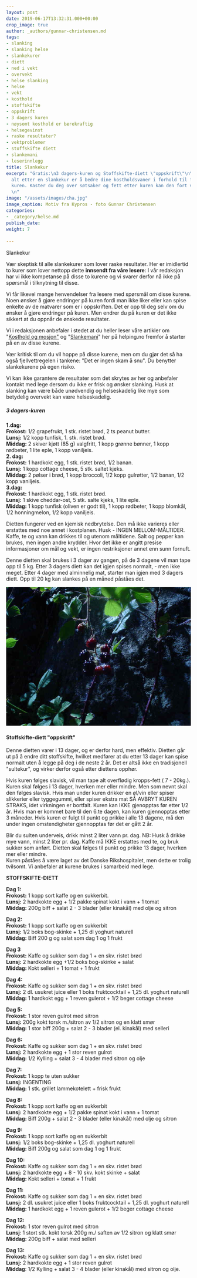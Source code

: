 ```yaml
---
layout: post
date: 2019-06-17T13:32:31.000+00:00
crop_image: true
author: _authors/gunnar-christensen.md
tags:
- slanking
- slanking helse
- slankekurer
- diett
- ned i vekt
- overvekt
- helse slanking
- helse
- vekt
- kosthold
- stoffskifte
- oppskrift
- 3 dagers kuren
- nøysomt kosthold er bærekraftig
- helsegevinst
- raske resultater?
- vektproblemer
- stoffskifte diett
- slankemani
- leserinnlegg
title: Slankekur
excerpt: "Gratis:\n3 dagers-kuren og Stoffskifte-diett \"oppskrift\"\n\nViktigst av
  alt etter en slankekur er å bedre dine kostholdsvaner i forhold til før du startet
  kuren. Kaster du deg over søtsaker og fett etter kuren kan den fort være forgjeves.
  \n"
image: "/assets/images/cha.jpg"
image_caption: Motiv fra Kypros - foto Gunnar Christensen
categories:
- _category/helse.md
publish_date: 
weight: 7

---
```

Slankekur

Vær skeptisk til alle slankekurer som lover raske resultater. Her er imidlertid to kurer som lover nettopp dette **innsendt fra våre lesere**: I vår redaksjon har vi ikke kompetanse på disse to kurene og vi svarer derfor nå ikke på spørsmål i tilknytning til disse.

Vi får likevel mange henvendelser fra lesere med spørsmål om disse kurene. Noen ønsker å gjøre endringer på kuren fordi man ikke liker eller kan spise enkelte av de matvarer som er i oppskriften. Det er opp til deg selv om du ønsker å gjøre endringer på kuren. Men endrer du på kuren er det ikke sikkert at du oppnår de ønskede resultater.

Vi i redaksjonen anbefaler i stedet at du heller leser våre artikler om "[Kosthold og mosjon"](https://helping.no/den-beste-slankekuren-bedre-kosthold-og-mosjon "https://helping.no/den-beste-slankekuren-bedre-kosthold-og-mosjon") og "[Slankemani](https://helping.no/hvordan-du-skal-komme-deg-ut-av-en-slik-mani-slanking-og-slankemani "https://helping.no/hvordan-du-skal-komme-deg-ut-av-en-slik-mani-slanking-og-slankemani")" her på helping.no fremfor å starter på en av disse kurene.

Vær kritisk til om du vil hoppe på disse kurene, men om du gjør det så ha også fjellvettregelen i tankene: "Det er ingen skam å snu". Du benytter slankekurene på egen risiko.

Vi kan ikke garantere de resultater som det skrytes av her og anbefaler kontakt med lege dersom du ikke er frisk og ønsker slanking. Husk at slanking kan være både unødvendig og helseskadelig like mye som betydelig overvekt kan være helseskadelig.

##### 3 dagers-kuren

**1.dag:**  
**Frokost:** 1/2 grapefrukt, 1 stk. ristet brød, 2 ts peanut butter.  
**Lunsj:** 1/2 kopp tunfisk, 1. stk. ristet brød.  
**Middag:** 2 skiver kjøtt (85 g) valgfritt, 1 kopp grønne bønner, 1 kopp rødbeter, 1 lite eple, 1 kopp vaniljeis.  
**2. dag:**  
**Frokost:** 1 hardkokt egg, 1 stk. ristet brød, 1/2 banan.  
**Lunsj:** 1 kopp cottage cheese, 5 stk. saltet kjeks.  
**Middag:** 2 pølser i brød, 1 kopp broccoli, 1/2 kopp gulrøtter, 1/2 banan, 1/2 kopp vaniljeis.  
**3.dag:**  
**Frokost:** 1 hardkokt egg, 1 stk. ristet brød.  
**Lunsj:** 1 skive cheddar-ost, 5 stk. salte kjeks, 1 lite eple.  
**Middag:** 1 kopp tunfisk (oliven er godt til), 1 kopp rødbeter, 1 kopp blomkål, 1/2 honningmelon, 1/2 kopp vaniljeis.

Dietten fungerer ved en kjemisk nedbrytelse. Den må ikke varieres eller erstattes med noe annet i kostplanen. Husk - INGEN MELLOM-MÅLTIDER. Kaffe, te og vann kan drikkes til og utenom måltidene. Salt og pepper kan brukes, men ingen andre krydder. Hvor det ikke er angitt presise informasjoner om mål og vekt, er ingen restriksjoner annet enn sunn fornuft.

Denne dietten skal brukes i 3 dager av gangen, på de 3 dagene vil man tape opp til 5 kg. Etter 3 dagers diett kan det igjen spises normalt, - men ikke meget. Etter 4 dager med alminnelig mat, starter man igjen med 3 dagers diett. Opp til 20 kg kan slankes på en måned påståes det.

![](/assets/images/bar.jpg)

#### Stoffskifte-diett "oppskrift"

Denne dietten varer i 13 dager, og er derfor hard, men effektiv. Dietten går ut på å endre ditt stoffskifte, hvilket medfører at du etter 13 dager kan spise normalt uten å legge på deg i de neste 2 år. Det er altså ikke en tradisjonell "sultekur", og virker derfor også etter diettens opphør.

Hvis kuren følges slavisk, vil man tape alt overflødig kropps-fett ( 7 - 20kg.). Kuren skal følges i 13 dager, hverken mer eller mindre. Men som nevnt skal den følges slavisk. Hvis man under kuren drikker en øl/vin eller spiser slikkerier eller tyggegummi, eller spiser ekstra mat SÅ AVBRYT KUREN STRAKS, idet virkningen er bortfalt. Kuren kan IKKE gjenopptas før etter 1/2 år. Hvis man er kommet bare til den 6.te dagen, kan kuren gjennopptas etter 3 måneder. Hvis kuren er fulgt til punkt og prikke i alle 13 dagene, må den under ingen omstendigheter gjennopptas før det er gått 2 år.

Blir du sulten underveis, drikk minst 2 liter vann pr. dag. NB: Husk å drikke mye vann, minst 2 liter pr. dag. Kaffe må IKKE erstattes med te, og bruk sukker som anført. Dietten skal følges til punkt og prikke 13 dager, hverken mer eller mindre.  
Kuren påståes å være laget av det Danske Rikshospitalet, men dette er trolig tvilsomt. Vi anbefaler at kurene brukes i samarbeid med lege.

**STOFFSKIFTE-DIETT**

**Dag 1:**  
**Frokost:** 1 kopp sort kaffe og en sukkerbit.  
**Lunsj:** 2 hardkokte egg + 1/2 pakke spinat kokt i vann + 1 tomat  
**Middag:** 200g biff + salat 2 - 3 blader (eller kinakål) med olje og sitron

**Dag 2:**  
**Frokost:** 1 kopp sort kaffe og en sukkerbit  
**Lunsj:** 1/2 boks bog-skinke + 1,25 dl yoghurt naturell  
**Middag:** Biff 200 g og salat som dag 1 og 1 frukt

**Dag 3**  
**Frokost:** Kaffe og sukker som dag 1 + en skv. ristet brød  
**Lunsj:** 2 hardkokte egg +1/2 boks bog-skinke + salat  
**Middag:** Kokt selleri + 1 tomat + 1 frukt

**Dag 4:**  
**Frokost:** Kaffe og sukker som dag 1 + en skv. ristet brød  
**Lunsj:** 2 dl. usukret juice eller 1 boks fruktcocktail + 1,25 dl. yoghurt naturell  
**Middag:** 1 hardkokt egg + 1 reven gulerot + 1/2 beger cottage cheese

**Dag 5:**  
**Frokost:** 1 stor reven gulrot med sitron  
**Lunsj:** 200g kokt torsk m./sitron av 1/2 sitron og en klatt smør  
**Middag:** 1 stor biff 200g + salat 2 - 3 blader (el. kinakål) med selleri

**Dag 6:**  
**Frokost:** Kaffe og sukker som dag 1 + en skv. ristet brød  
**Lunsj:** 2 hardkokte egg + 1 stor reven gulrot  
**Middag:** 1/2 Kylling + salat 3 - 4 blader med sitron og olje

**Dag 7:**  
**Frokost:** 1 kopp te uten sukker  
**Lunsj:** INGENTING  
**Middag:** 1 stk. grillet lammekotelett + frisk frukt

**Dag 8:**  
**Frokost:** 1 kopp sort kaffe og en sukkerbit  
**Lunsj:** 2 hardkokte egg + 1/2 pakke spinat kokt i vann + 1 tomat  
**Middag:** Biff 200g + salat 2 - 3 blader (eller kinakål) med olje og sitron

**Dag 9:**  
**Frokost:** 1 kopp sort kaffe og en sukkerbit  
**Lunsj:** 1/2 boks bog-skinke + 1,25 dl. yoghurt naturell  
**Middag:** Biff 200g og salat som dag 1 og 1 frukt

**Dag 10:**  
**Frokost:** Kaffe og sukker som dag 1 + en skv. ristet brød  
**Lunsj:** 2 hardkokte egg + 8 - 10 skv. kokt skinke + salat  
**Middag:** Kokt selleri + tomat + 1 frukt

**Dag 11:**  
**Frokost:** Kaffe og sukker som dag 1 + en skv. ristet brød  
**Lunsj:** 2 dl. usukret juice eller 1 boks fruktcocktail + 1,25 dl. yoghurt naturell  
**Middag:** 1 hardkokt egg + 1 reven gulerot + 1/2 beger cottage cheese

**Dag 12:**  
**Frokost:** 1 stor reven gulrot med sitron  
**Lunsj**: 1 stort stk. kokt torsk 200g m./ saften av 1/2 sitron og klatt smør  
**Middag:** 200g biff + salat med selleri

**Dag 13:**  
**Frokost:** Kaffe og sukker som dag 1 + en skv. ristet brød  
**Lunsj:** 2 hardkokte egg + 1 stor reven gulrot  
**Middag**: 1/2 Kylling + salat 3 - 4 blader (eller kinakål) med sitron og olje.